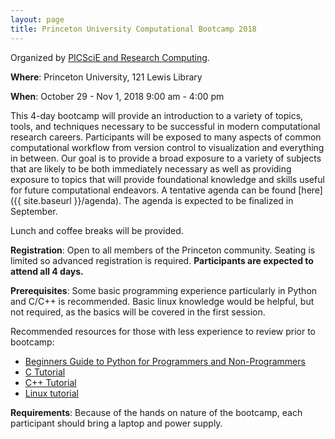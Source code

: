 ```yaml
---
layout: page
title: Princeton University Computational Bootcamp 2018
---
```


Organized by [PICSciE and Research Computing](https://www.princeton.edu/researchcomputing).

**Where**: Princeton University, 121 Lewis Library

**When**: October 29 - Nov 1, 2018
          9:00 am - 4:00 pm

This 4-day bootcamp will provide an introduction to a variety of topics, tools, and techniques necessary to be successful in modern computational research careers.  Participants will be exposed to many aspects of common computational workflow from version control to visualization and everything in between. Our goal is to provide a broad exposure to a variety of subjects that are likely to be both immediately necessary as well as providing exposure to topics that will provide foundational knowledge and skills useful for future computational endeavors. A tentative agenda can be found [here]({{ site.baseurl }}/agenda). The agenda is expected to be finalized in September. 

Lunch and coffee breaks will be provided. 

**Registration**: Open to all members of the Princeton community. Seating is limited so advanced registration is required. **Participants are expected to attend all 4 days.**

**Prerequisites**: Some basic programming experience particularly in Python and C/C++ is recommended. Basic linux knowledge would be helpful, but not required, as the basics will be covered in the first session.

Recommended resources for those with less experience to review prior to bootcamp:
* [Beginners Guide to Python for Programmers and Non-Programmers](https://wiki.python.org/moin/BeginnersGuide)
* [C Tutorial](https://www.cprogramming.com/tutorial/c-tutorial.html)
* [C++ Tutorial](https://www.cprogramming.com/tutorial/c++-tutorial.html)
* [Linux tutorial](https://ryanstutorials.net/linuxtutorial) 

**Requirements**: Because of the hands on nature of the bootcamp, each participant should bring a laptop and power supply.  

